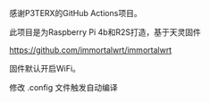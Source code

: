 感谢P3TERX的GitHub Actions项目。

此项目是为Raspberry Pi 4b和R2S打造，基于天灵固件

https://github.com/immortalwrt/immortalwrt

固件默认开启WiFi。

修改 .config 文件触发自动编译
